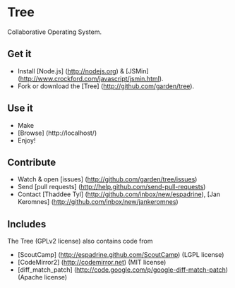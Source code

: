 # Tree
Collaborative Operating System.

## Get it
- Install [Node.js] (http://nodejs.org) & [JSMin] (http://www.crockford.com/javascript/jsmin.html).
- Fork or download the [Tree] (http://github.com/garden/tree).

## Use it
- Make
- [Browse] (http://localhost/)
- Enjoy!

## Contribute
- Watch & open [issues] (http://github.com/garden/tree/issues)
- Send [pull requests] (http://help.github.com/send-pull-requests)
- Contact [Thaddee Tyl] (http://github.com/inbox/new/espadrine), [Jan Keromnes] (http://github.com/inbox/new/jankeromnes)

## Includes
The Tree (GPLv2 license) also contains code from

- [ScoutCamp] (http://espadrine.github.com/ScoutCamp) (LGPL license)
- [CodeMirror2] (http://codemirror.net) (MIT license)
- [diff_match_patch] (http://code.google.com/p/google-diff-match-patch) (Apache license)

